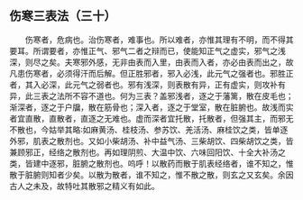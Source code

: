 ## 伤寒三表法（三十）


&emsp;&emsp;伤寒者，危病也。治伤寒者，难事也。所以难者，亦惟其理有不明，而不得其要耳。所谓要者，亦惟正气、邪气二者之辩而已，使能知正气之虚实，邪气之浅深，则尽之矣。夫寒邪外感，无非由表而入里，由表而入者，亦必由表而出之，故凡患伤寒者，必须得汗而后解。但正胜邪者，邪入必浅，此元气之强者也。邪胜正者，其入必深，此元气之弱者也。邪有浅深，则表散有异，正有虚实，则攻补有异，此三表之法所不容不道也。何为三表？盖邪浅者，逐之于藩篱，散在皮毛也；渐深者，逐之于户牖，散在筋骨也；深入者，逐之于堂室，散在脏腑也。故浅而实者宜直散，直散者，直逐之无难也。虚而深者宜托散，托散者，但强其主，而邪无不散也，今姑举其略∶如麻黄汤、桂枝汤、参苏饮、羌活汤、麻桂饮之类，皆单逐外邪，肌表之散剂也。又如小柴胡汤、补中益气汤、三柴胡饮、四柴胡饮之类，皆兼顾邪正，经络之散剂也。再如理阴煎、大温中饮、六味回阳饮、十全大补汤之类，皆建中逐邪，脏腑之散剂也。呜呼！以散药而散于肌表经络者，谁不知之，惟散于脏腑则知者少矣。以散为散者，谁不知之，惟不散之散，则玄之又玄矣。余因古人之未及，故特吐其散邪之精义有如此。


